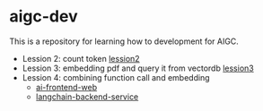 # aigc-dev
This is a repository for learning how to development for AIGC.

- Lession 2: count token [lession2](./lession2/)
- Lession 3: embedding pdf and query it from vectordb [lession3](./lession3/)
- Lession 4: combining function call and embedding 
  - [ai-frontend-web](./ai-frontend-web/)
  - [langchain-backend-service](./langchain-backend-service/)